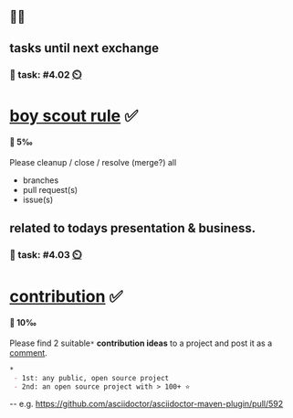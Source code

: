 ## 🧑‍🎓

tasks until next exchange
--
### 💪 task: #4.02 [⏲️](https://youtu.be/1gQJUjgCqrU)

# [boy scout rule](https://clean-code-developer.com/grades/grade-1-red/#Boy_Scout_Rule) ✅

#### 🏅 5‰

Please cleanup / close / resolve (merge?) all 

- branches
- pull request(s)
- issue(s)

related to todays presentation & business.
--
### 💪 task: #4.03 [⏲️](https://youtu.be/1gQJUjgCqrU)

# [contribution](https://opensource.guide/how-to-contribute/#finding-a-project-to-contribute-to) ✅

#### 🏅 10‰

Please find 2 suitable`*` **contribution ideas** to a project and post it as a [comment](https://github.com/digital-sustainability/module-eoss-hs23-sandbox/issues/131).

```markdown
*
 - 1st: any public, open source project
 - 2nd: an open source project with > 100+ ⭐
```
--
e.g. https://github.com/asciidoctor/asciidoctor-maven-plugin/pull/592